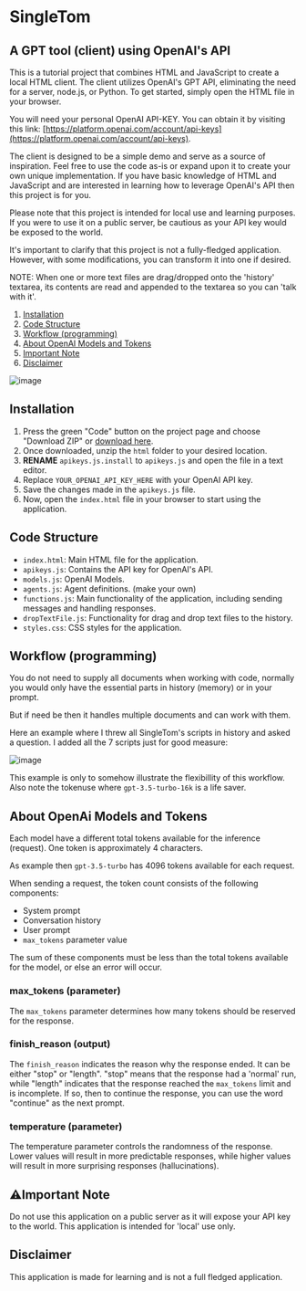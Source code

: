 # SingleTom
## A GPT tool (client) using OpenAI's API

This is a tutorial project that combines HTML and JavaScript to create a local HTML client. The client utilizes OpenAI's GPT API, eliminating the need for a server, node.js, or Python. To get started, simply open the HTML file in your browser.

You will need your personal OpenAI API-KEY. You can obtain it by visiting this link: [https://platform.openai.com/account/api-keys](https://platform.openai.com/account/api-keys).

The client is designed to be a simple demo and serve as a source of inspiration. Feel free to use the code as-is or expand upon it to create your own unique implementation. If you have basic knowledge of HTML and JavaScript and are interested in learning how to leverage OpenAI's API then this project is for you.

Please note that this project is intended for local use and learning purposes. If you were to use it on a public server, be cautious as your API key would be exposed to the world.

It's important to clarify that this project is not a fully-fledged application. However, with some modifications, you can transform it into one if desired.

NOTE: When one or more text files are drag/dropped onto the 'history' textarea, its contents are read and appended to the textarea so you can 'talk with it'.

1. [Installation](#installation)
2. [Code Structure](#code-structure)
3. [Workflow (programming)](#workflow-programming)
4. [About OpenAI Models and Tokens](#about-openai-models-and-tokens)
5. [Important Note](#important-note)
6. [Disclaimer](#disclaimer)

![image](https://github.com/Slamsneider/SingleTom/assets/192285/cee99d3c-5b20-475f-ab8b-62ad7ec66095)

## Installation
1. Press the green "Code" button on the project page and choose "Download ZIP" or [download here](https://github.com/Slamsneider/SingleTom/archive/refs/heads/main.zip).
2. Once downloaded, unzip the `html` folder to your desired location.
3. **RENAME** `apikeys.js.install` to `apikeys.js` and open the file in a text editor.
4. Replace `YOUR_OPENAI_API_KEY_HERE` with your OpenAI API key.
5. Save the changes made in the `apikeys.js` file.
6. Now, open the `index.html` file in your browser to start using the application.

## Code Structure

- `index.html`: Main HTML file for the application.
- `apikeys.js`: Contains the API key for OpenAI's API.
- `models.js`: OpenAI Models.
- `agents.js`: Agent definitions. (make your own)
- `functions.js`: Main functionality of the application, including sending messages and handling responses.
- `dropTextFile.js`: Functionality for drag and drop text files to the history.
- `styles.css`: CSS styles for the application.

## Workflow (programming)
You do not need to supply all documents when working with code, normally you would only have the essential parts in history (memory) or in your prompt.

But if need be then it handles multiple documents and can work with them.

Here an example where I threw all SingleTom's scripts in history and asked a question. I added all the 7 scripts just for good measure:

![image](https://github.com/Slamsneider/SingleTom/assets/192285/129ce56a-48be-4a0f-a452-23e882bde7d6)

This example is only to somehow illustrate the flexibillity of this workflow. Also note the tokenuse where `gpt-3.5-turbo-16k` is a life saver.


## About OpenAi Models and Tokens
Each model have a different total tokens available for the inference (request). One token is approximately 4 characters.

As example then `gpt-3.5-turbo` has 4096 tokens available for each request.

When sending a request, the token count consists of the following components:

- System prompt
- Conversation history
- User prompt
- `max_tokens` parameter value

The sum of these components must be less than the total tokens available for the model, or else an error will occur.
### max_tokens (parameter)
The `max_tokens` parameter determines how many tokens should be reserved for the response.

### finish_reason (output)
The `finish_reason` indicates the reason why the response ended. It can be either "stop" or "length". "stop" means that the response had a 'normal' run, while "length" indicates that the response reached the `max_tokens` limit and is incomplete. If so, then to continue the response, you can use the word "continue" as the next prompt.

### temperature (parameter)
The temperature parameter controls the randomness of the response. Lower values will result in more predictable responses, while higher values will result in more surprising responses (hallucinations).


## ⚠️Important Note 

Do not use this application on a public server as it will expose your API key to the world. This application is intended for 'local' use only.

## Disclaimer

This application is made for learning and is not a full fledged application.
